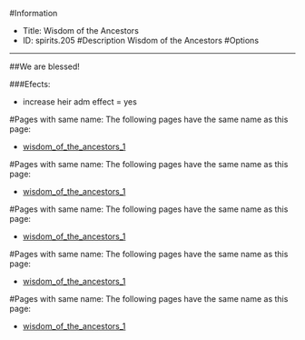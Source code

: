 #Information
 - Title: Wisdom of the Ancestors
 - ID: spirits.205
#Description
Wisdom of the Ancestors
#Options

___
##We are blessed!

###Efects:<ul><li>increase heir adm effect = yes</li></ul>


#Pages with same name:
The following pages have the same name as this page:
 - [wisdom_of_the_ancestors_1](wisdom_of_the_ancestors_1.md)


#Pages with same name:
The following pages have the same name as this page:
 - [wisdom_of_the_ancestors_1](wisdom_of_the_ancestors_1.md)


#Pages with same name:
The following pages have the same name as this page:
 - [wisdom_of_the_ancestors_1](wisdom_of_the_ancestors_1.md)


#Pages with same name:
The following pages have the same name as this page:
 - [wisdom_of_the_ancestors_1](wisdom_of_the_ancestors_1.md)


#Pages with same name:
The following pages have the same name as this page:
 - [wisdom_of_the_ancestors_1](wisdom_of_the_ancestors_1.md)
